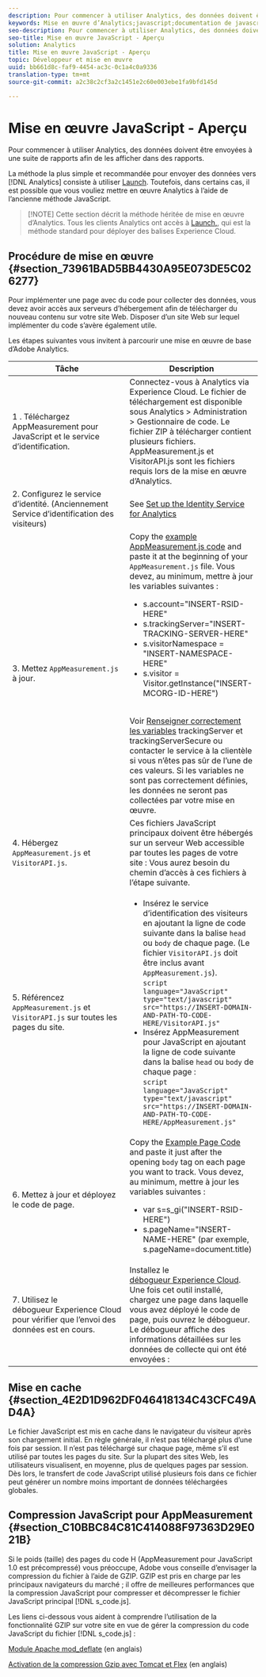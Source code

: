 ```yaml
---
description: Pour commencer à utiliser Analytics, des données doivent être envoyées à une suite de rapports afin de les afficher dans des rapports.
keywords: Mise en œuvre d’Analytics;javascript;documentation de javascript;appmeasurement;télécharger appmeasurement;service d’identité;visitorapi.js;mise en cache;compression d’appmeasurement
seo-description: Pour commencer à utiliser Analytics, des données doivent être envoyées à une suite de rapports afin de les afficher dans des rapports.
seo-title: Mise en œuvre JavaScript - Aperçu
solution: Analytics
title: Mise en œuvre JavaScript - Aperçu
topic: Développeur et mise en œuvre
uuid: bb661d8c-faf9-4454-ac3c-0c1a4c0a9336
translation-type: tm+mt
source-git-commit: a2c38c2cf3a2c1451e2c60e003ebe1fa9bfd145d

---
```



# Mise en œuvre JavaScript - Aperçu

Pour commencer à utiliser Analytics, des données doivent être envoyées à une suite de rapports afin de les afficher dans des rapports.

La méthode la plus simple et recommandée pour envoyer des données vers [!DNL Analytics] consiste à utiliser [Launch](/help/implement/implement-with-launch/create-analytics-property.md). Toutefois, dans certains cas, il est possible que vous vouliez mettre en œuvre Analytics à l’aide de l’ancienne méthode JavaScript.

> [!NOTE] Cette section décrit la méthode héritée de mise en œuvre d’Analytics. Tous les clients Analytics ont accès à [Launch,](/help/implement/implement-with-launch/create-analytics-property.md), qui est la méthode standard pour déployer des balises Experience Cloud.

## Procédure de mise en œuvre {#section_73961BAD5BB4430A95E073DE5C026277}

Pour implémenter une page avec du code pour collecter des données, vous devez avoir accès aux serveurs d’hébergement afin de télécharger du nouveau contenu sur votre site Web. Disposer d’un site Web sur lequel implémenter du code s’avère également utile.

Les étapes suivantes vous invitent à parcourir une mise en œuvre de base d’Adobe Analytics.

| Tâche | Description |
|--- |--- |
| 1 . Téléchargez AppMeasurement pour JavaScript et le service d’identification. | Connectez-vous à Analytics via Experience Cloud. Le fichier de téléchargement est disponible sous Analytics &gt; Administration &gt; Gestionnaire de code.  Le fichier ZIP à télécharger contient plusieurs fichiers.  AppMeasurement.js et VisitorAPI.js sont les fichiers requis lors de la mise en œuvre d’Analytics. |
| 2. Configurez le service d’identité. (Anciennement Service d’identification des visiteurs) | See [Set up the Identity Service for Analytics](https://docs.adobe.com/content/help/en/id-service/using/home.html) |
| 3. Mettez `AppMeasurement.js` à jour. | Copy the [example AppMeasurement.js code](https://docs.adobe.com/content/help/en/analytics/implementation/javascript-implementation/appmeasure-mjs-pagecode.html#section_4351543F2D6049218E18B48769D471E2) and paste it at the beginning of your `AppMeasurement.js` file. Vous devez, au minimum, mettre à jour les variables suivantes :<ul><li>s.account="INSERT-RSID-HERE"</li><li>s.trackingServer="INSERT-TRACKING-SERVER-HERE"</li><li>s.visitorNamespace = "INSERT-NAMESPACE-HERE"</li><li>s.visitor = Visitor.getInstance("INSERT-MCORG-ID-HERE")</li></ul><br>Voir [Renseigner correctement les variables](https://helpx.adobe.com/analytics/kb/determining-data-center.html) trackingServer et trackingServerSecure ou contacter le service à la clientèle si vous n’êtes pas sûr de l’une de ces valeurs. Si les variables ne sont pas correctement définies, les données ne seront pas collectées par votre mise en œuvre.</br> |
| 4. Hébergez `AppMeasurement.js` et `VisitorAPI.js`. | Ces fichiers JavaScript principaux doivent être hébergés sur un serveur Web accessible par toutes les pages de votre site : Vous aurez besoin du chemin d’accès à ces fichiers à l’étape suivante. |
| 5. Référencez `AppMeasurement.js` et `VisitorAPI.js` sur toutes les pages du site. | <ul><li>Insérez le service d’identification des visiteurs en ajoutant la ligne de code suivante dans la balise `head` ou `body` de chaque page. (Le fichier `VisitorAPI.js` doit être inclus avant `AppMeasurement.js`).<br>`script language="JavaScript" type="text/javascript" src="https://INSERT-DOMAIN-AND-PATH-TO-CODE-HERE/VisitorAPI.js"`</br></li><li>Insérez AppMeasurement pour JavaScript en ajoutant la ligne de code suivante dans la balise `head` ou `body` de chaque page :<br>`script language="JavaScript" type="text/javascript"  src="https://INSERT-DOMAIN-AND-PATH-TO-CODE-HERE/AppMeasurement.js"`</br></li></ul> |
| 6. Mettez à jour et déployez le code de page. | Copy the [Example Page Code](https://docs.adobe.com/content/help/en/analytics/implementation/javascript-implementation/appmeasure-mjs-pagecode.html#section_042412C29CC249E298F19B2BC2F43CE7) and paste it just after the opening `body` tag on each page you want to track. Vous devez, au minimum, mettre à jour les variables suivantes :<ul><li>var s=s_gi("INSERT-RSID-HERE")</li><li>s.pageName="INSERT-NAME-HERE" (par exemple, s.pageName=document.title)</li></ul> |
| 7. Utilisez le débogueur Experience Cloud pour vérifier que l’envoi des données est en cours. | Installez le [débogueur Experience Cloud](https://docs.adobe.com/content/help/en/analytics/implementation/testing-and-validation/debugger.html#concept_B26FFE005EDD4E0FACB3117AE3E95AA2). Une fois cet outil installé, chargez une page dans laquelle vous avez déployé le code de page, puis ouvrez le débogueur. Le débogueur affiche des informations détaillées sur les données de collecte qui ont été envoyées : |

## Mise en cache {#section_4E2D1D962DF046418134C43CFC49AD4A}

Le fichier JavaScript est mis en cache dans le navigateur du visiteur après son chargement initial. En règle générale, il n’est pas téléchargé plus d’une fois par session. Il n’est pas téléchargé sur chaque page, même s’il est utilisé par toutes les pages du site. Sur la plupart des sites Web, les utilisateurs visualisent, en moyenne, plus de quelques pages par session. Dès lors, le transfert de code JavaScript utilisé plusieurs fois dans ce fichier peut générer un nombre moins important de données téléchargées globales.

## Compression JavaScript pour AppMeasurement {#section_C10BBC84C81C414088F97363D29E021B}

Si le poids (taille) des pages du code H (AppMeasurement pour JavaScript 1.0 est précompressé) vous préoccupe, Adobe vous conseille d’envisager la compression du fichier à l’aide de GZIP. GZIP est pris en charge par les principaux navigateurs du marché ; il offre de meilleures performances que la compression JavaScript pour compresser et décompresser le fichier JavaScript principal [!DNL s_code.js].

Les liens ci-dessous vous aident à comprendre l’utilisation de la fonctionnalité GZIP sur votre site en vue de gérer la compression du code JavaScript du fichier [!DNL s_code.js] :

[Module Apache mod_deflate](https://httpd.apache.org/docs/2.0/mod/mod_deflate.html) (en anglais)

[Activation de la compression Gzip avec Tomcat et Flex](https://www.cubicleman.com/2007/04/06/enabling-gzip-compression-with-tomcat-and-flex/) (en anglais)

